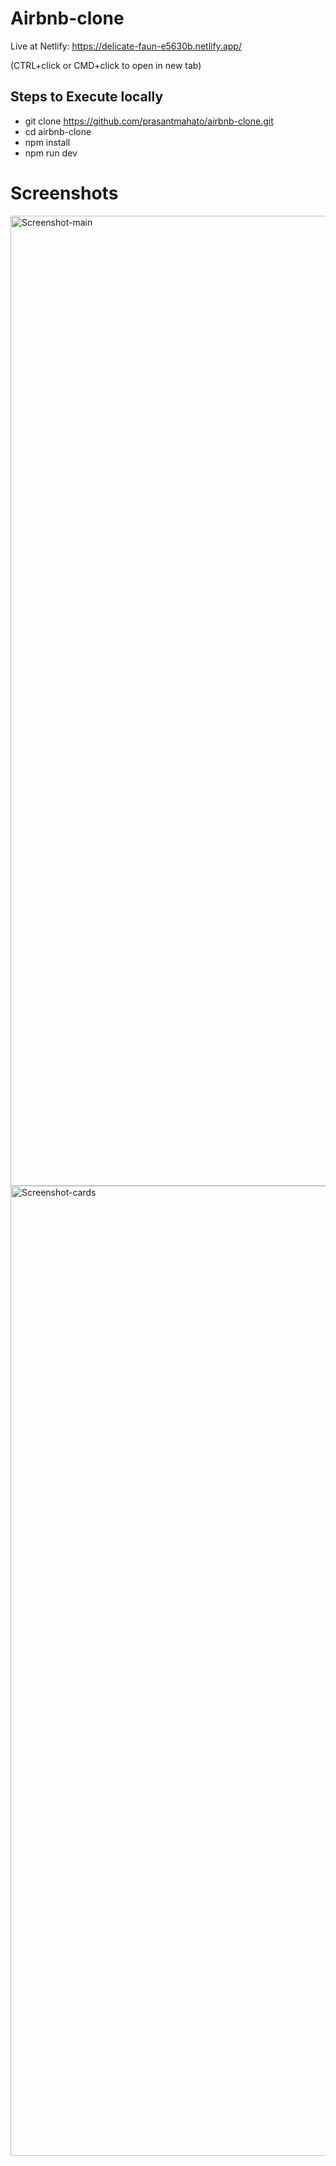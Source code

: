 # Airbnb-clone

Live at Netlify: https://delicate-faun-e5630b.netlify.app/

(CTRL+click or CMD+click to open in new tab)

## Steps to Execute locally
- git clone https://github.com/prasantmahato/airbnb-clone.git
- cd airbnb-clone
- npm install 
- npm run dev


# Screenshots
<img width="1552" alt="Screenshot-main" src="https://github.com/prasantmahato/airbnb-clone/assets/62459775/cbec480b-a5c4-4fb4-9818-bea17db0b7de">

<img width="1552" alt="Screenshot-cards" src="https://github.com/prasantmahato/airbnb-clone/assets/62459775/1680de3e-58de-4822-a145-2dbeddfca693">
